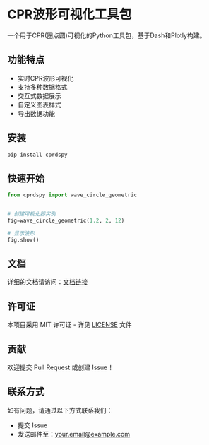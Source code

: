 # CPR波形可视化工具包

一个用于CPR(圈点圆)可视化的Python工具包，基于Dash和Plotly构建。

## 功能特点

- 实时CPR波形可视化
- 支持多种数据格式
- 交互式数据展示
- 自定义图表样式
- 导出数据功能

## 安装

```bash
pip install cprdspy
```

## 快速开始

```python
from cprdspy import wave_circle_geometric


# 创建可视化器实例
fig=wave_circle_geometric(1.2, 2, 12)

# 显示波形
fig.show()
```

## 文档

详细的文档请访问：[文档链接](https://github.com/yourusername/cprdspy#readme)

## 许可证

本项目采用 MIT 许可证 - 详见 [LICENSE](LICENSE) 文件

## 贡献

欢迎提交 Pull Request 或创建 Issue！

## 联系方式

如有问题，请通过以下方式联系我们：
- 提交 Issue
- 发送邮件至：your.email@example.com
